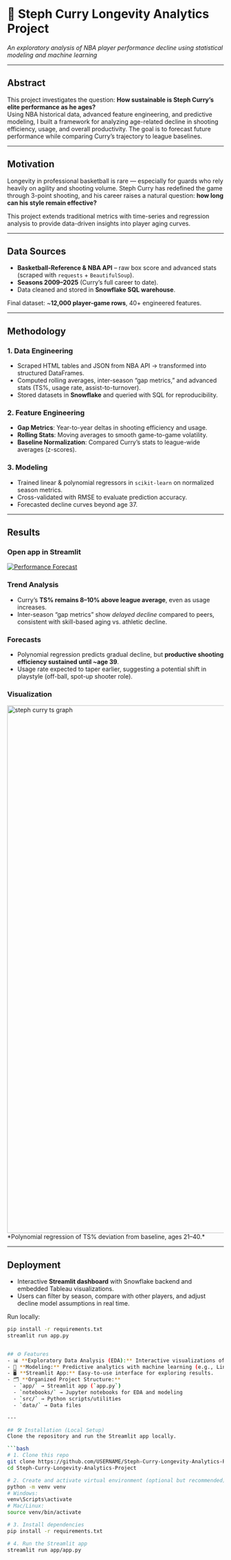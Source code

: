 # 🏀 Steph Curry Longevity Analytics Project
*An exploratory analysis of NBA player performance decline using statistical modeling and machine learning*

---

## Abstract
This project investigates the question: **How sustainable is Steph Curry’s elite performance as he ages?**  
Using NBA historical data, advanced feature engineering, and predictive modeling, I built a framework for analyzing age-related decline in shooting efficiency, usage, and overall productivity. The goal is to forecast future performance while comparing Curry’s trajectory to league baselines.

---

## Motivation
Longevity in professional basketball is rare — especially for guards who rely heavily on agility and shooting volume. Steph Curry has redefined the game through 3-point shooting, and his career raises a natural question: **how long can his style remain effective?**

This project extends traditional metrics with time-series and regression analysis to provide data-driven insights into player aging curves.

---

## Data Sources
- **Basketball-Reference & NBA API** – raw box score and advanced stats (scraped with `requests` + `BeautifulSoup`).  
- **Seasons 2009–2025** (Curry’s full career to date).  
- Data cleaned and stored in **Snowflake SQL warehouse**.  

Final dataset: ~**12,000 player-game rows**, 40+ engineered features.

---

## Methodology

### 1. Data Engineering
- Scraped HTML tables and JSON from NBA API → transformed into structured DataFrames.  
- Computed rolling averages, inter-season “gap metrics,” and advanced stats (TS%, usage rate, assist-to-turnover).  
- Stored datasets in **Snowflake** and queried with SQL for reproducibility.  

### 2. Feature Engineering
- **Gap Metrics**: Year-to-year deltas in shooting efficiency and usage.  
- **Rolling Stats**: Moving averages to smooth game-to-game volatility.  
- **Baseline Normalization**: Compared Curry’s stats to league-wide averages (z-scores).  

### 3. Modeling
- Trained linear & polynomial regressors in `scikit-learn` on normalized season metrics.  
- Cross-validated with RMSE to evaluate prediction accuracy.  
- Forecasted decline curves beyond age 37.  

---

## Results

### Open app in Streamlit
[![Performance Forecast](https://streamlit.io/images/brand/streamlit-logo-primary-colormark-darktext.svg)](https://steph-curry-longevity-analytics-projectgit-atbk2hxbfpauueppznd.streamlit.app/)

### Trend Analysis
- Curry’s **TS% remains 8–10% above league average**, even as usage increases.  
- Inter-season “gap metrics” show *delayed decline* compared to peers, consistent with skill-based aging vs. athletic decline.

### Forecasts
- Polynomial regression predicts gradual decline, but **productive shooting efficiency sustained until ~age 39**.  
- Usage rate expected to taper earlier, suggesting a potential shift in playstyle (off-ball, spot-up shooter role).  

### Visualization
<img width="2539" height="1228" alt="steph curry ts graph" src="https://github.com/user-attachments/assets/0c4d2066-0454-4749-bdd2-becb321bf673" />
*Polynomial regression of TS% deviation from baseline, ages 21–40.*

---

## Deployment
- Interactive **Streamlit dashboard** with Snowflake backend and embedded Tableau visualizations.  
- Users can filter by season, compare with other players, and adjust decline model assumptions in real time.  

Run locally:
```bash
pip install -r requirements.txt
streamlit run app.py


## ⚙️ Features
- 📊 **Exploratory Data Analysis (EDA):** Interactive visualizations of Curry’s career statistics.  
- 🔮 **Modeling:** Predictive analytics with machine learning (e.g., Linear Regression).  
- 🖥️ **Streamlit App:** Easy-to-use interface for exploring results.  
- 🗂️ **Organized Project Structure:**
  - `app/` → Streamlit app (`app.py`)
  - `notebooks/` → Jupyter notebooks for EDA and modeling
  - `src/` → Python scripts/utilities
  - `data/` → Data files

---

## 🛠️ Installation (Local Setup)
Clone the repository and run the Streamlit app locally.

```bash
# 1. Clone this repo
git clone https://github.com/USERNAME/Steph-Curry-Longevity-Analytics-Project.git
cd Steph-Curry-Longevity-Analytics-Project

# 2. Create and activate virtual environment (optional but recommended)
python -m venv venv
# Windows:
venv\Scripts\activate
# Mac/Linux:
source venv/bin/activate

# 3. Install dependencies
pip install -r requirements.txt

# 4. Run the Streamlit app
streamlit run app/app.py
















